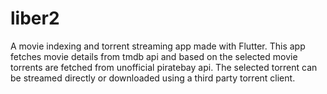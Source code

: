 # liber2

A movie indexing and torrent streaming app made with Flutter.
This app fetches movie details from tmdb api and based on the selected movie torrents are fetched from unofficial piratebay api. The selected torrent can be streamed directly or downloaded using a third party torrent client.


